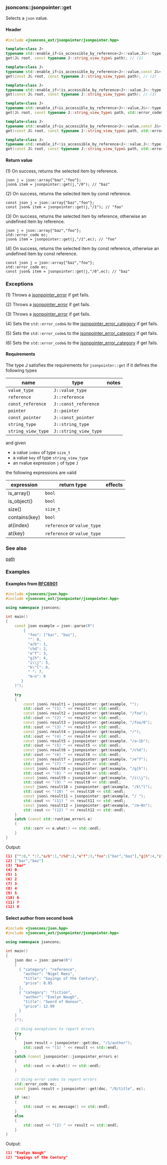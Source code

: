 ### jsoncons::jsonpointer::get

Selects a `json` value.

#### Header
```c++
#include <jsoncons_ext/jsonpointer/jsonpointer.hpp>

template<class J>
typename std::enable_if<is_accessible_by_reference<J>::value,J&>::type
get(J& root, const typename J::string_view_type& path); // (1)

template<class J>
typename std::enable_if<is_accessible_by_reference<J>::value,const J&>::type
get(const J& root, const typename J::string_view_type& path); // (2)

template<class J>
typename std::enable_if<!is_accessible_by_reference<J>::value,J>::type
get(const J& root, const typename J::string_view_type& path); // (3)

template<class J>
typename std::enable_if<is_accessible_by_reference<J>::value,J&>::type
get(J& root, const typename J::string_view_type& path, std::error_code& ec); // (4)

template<class J>
typename std::enable_if<is_accessible_by_reference<J>::value,const J&>::type
get(const J& root, const typename J::string_view_type& path, std::error_code& ec); // (5)

template<class J>
typename std::enable_if<!is_accessible_by_reference<J>::value,J>::type
get(const J& root, const typename J::string_view_type& path, std::error_code& ec); // (6)
```

#### Return value

(1) On success, returns the selected item by reference. 

    json j = json::array{"baz","foo"};
    json& item = jsonpointer::get(j,"/0"); // "baz"

(2) On success, returns the selected item by const reference.  

    const json j = json::array{"baz","foo"};
    const json& item = jsonpointer::get(j,"/1"); // "foo"

(3) On success, returns the selected item by reference, otherwise an undefined item by reference.  

    json j = json::array{"baz","foo"};
    std::error_code ec;
    json& item = jsonpointer::get(j,"/1",ec); // "foo"

(4) On success, returns the selected item by const reference, otherwise an undefined item by const reference.  

    const json j = json::array{"baz","foo"};
    std::error_code ec;
    const json& item = jsonpointer::get(j,"/0",ec); // "baz"

### Exceptions

(1) Throws a [jsonpointer_error](jsonpointer_error.md) if get fails.

(2) Throws a [jsonpointer_error](jsonpointer_error.md) if get fails.

(3) Throws a [jsonpointer_error](jsonpointer_error.md) if get fails.
 
(4) Sets the `std::error_code&` to the [jsonpointer_error_category](jsonpointer_errc.md) if get fails. 
 
(5) Sets the `std::error_code&` to the [jsonpointer_error_category](jsonpointer_errc.md) if get fails. 
 
(6) Sets the `std::error_code&` to the [jsonpointer_error_category](jsonpointer_errc.md) if get fails. 

#### Requirements

The type J satisfies the requirements for `jsonpointer::get` if it defines the following types

name              |type                  |notes
------------------|----------------------|---------------
`value_type`      |`J::value_type`       |
`reference`       |`J::reference`        |
`const_reference` |`J::const_reference`  |
`pointer`         |`J::pointer`          |
`const_pointer`   |`J::const_pointer`    |
`string_type`     |`J::string_type`      |
`string_view_type`|`J::string_view_type` |

and given 

- a value `index` of type `size_t`
- a value `key` of type `string_view_type` 
- an rvalue expression `j` of type `J`

the following expressions are valid

expression     |return type                |effects
---------------|---------------------------|---------------
is_array()     |`bool`                     |
is_object()    |`bool`                     |
size()         |`size_t`                   |
contains(key)   |`bool`                     |
at(index)      |`reference` or `value_type`|
at(key)        |`reference` or `value_type`|

### See also

[path](address.md)

### Examples

#### Examples from [RFC6901](https://tools.ietf.org/html/rfc6901)

```c++
#include <jsoncons/json.hpp>
#include <jsoncons_ext/jsonpointer/jsonpointer.hpp>

using namespace jsoncons;

int main()
{
    const json example = json::parse(R"(
        {
          "foo": ["bar", "baz"],
          "": 0,
          "a/b": 1,
          "c%d": 2,
          "e^f": 3,
          "g|h": 4,
          "i\\j": 5,
          "k\"l": 6,
          " ": 7,
          "m~n": 8
       }
    )");
   
    try
    {
        const json& result1 = jsonpointer::get(example, "");
        std::cout << "(1) " << result1 << std::endl;
        const json& result2 = jsonpointer::get(example, "/foo");
        std::cout << "(2) " << result2 << std::endl;
        const json& result3 = jsonpointer::get(example, "/foo/0");
        std::cout << "(3) " << result3 << std::endl;
        const json& result4 = jsonpointer::get(example, "/");
        std::cout << "(4) " << result4 << std::endl;
        const json& result5 = jsonpointer::get(example, "/a~1b");
        std::cout << "(5) " << result5 << std::endl;
        const json& result6 = jsonpointer::get(example, "/c%d");
        std::cout << "(6) " << result6 << std::endl;
        const json& result7 = jsonpointer::get(example, "/e^f");
        std::cout << "(7) " << result7 << std::endl;
        const json& result8 = jsonpointer::get(example, "/g|h");
        std::cout << "(8) " << result8 << std::endl;
        const json& result9 = jsonpointer::get(example, "/i\\j");
        std::cout << "(9) " << result9 << std::endl;
        const json& result10 = jsonpointer::get(example, "/k\"l");
        std::cout << "(10) " << result10 << std::endl;
        const json& result11 = jsonpointer::get(example, "/ ");
        std::cout << "(11) " << result11 << std::endl;
        const json& result12 = jsonpointer::get(example, "/m~0n");
        std::cout << "(12) " << result12 << std::endl;
    }
    catch (const std::runtime_error& e)
    {
        std::cerr << e.what() << std::endl;
    }
}
```
Output:
```json
(1) {"":0," ":7,"a/b":1,"c%d":2,"e^f":3,"foo":["bar","baz"],"g|h":4,"i\\j":5,"k\"l":6,"m~n":8}
(2) ["bar","baz"]
(3) "bar"
(4) 0
(5) 1
(6) 2
(7) 3
(8) 4
(9) 5
(10) 6
(11) 7
(12) 8
```

#### Select author from second book

```c++
#include <jsoncons/json.hpp>
#include <jsoncons_ext/jsonpointer/jsonpointer.hpp>

using namespace jsoncons;

int main()
{
    json doc = json::parse(R"(
    [
      { "category": "reference",
        "author": "Nigel Rees",
        "title": "Sayings of the Century",
        "price": 8.95
      },
      { "category": "fiction",
        "author": "Evelyn Waugh",
        "title": "Sword of Honour",
        "price": 12.99
      }
    ]
    )");

    // Using exceptions to report errors
    try
    {
        json result = jsonpointer::get(doc, "/1/author");
        std::cout << "(1) " << result << std::endl;
    }
    catch (const jsonpointer::jsonpointer_error& e)
    {
        std::cout << e.what() << std::endl;
    }

    // Using error codes to report errors
    std::error_code ec;
    const json& result = jsonpointer::get(doc, "/0/title", ec);

    if (ec)
    {
        std::cout << ec.message() << std::endl;
    }
    else
    {
        std::cout << "(2) " << result << std::endl;
    }
}
```
Output:
```json
(1) "Evelyn Waugh"
(2) "Sayings of the Century"
```


